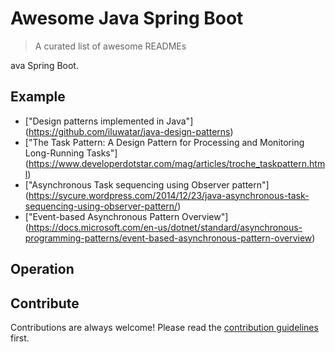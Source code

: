 
# Awesome Java Spring Boot 
> A curated list of awesome READMEs

ava Spring Boot.



## Example
- ["Design patterns implemented in Java"] (https://github.com/iluwatar/java-design-patterns)
- ["The Task Pattern: A Design Pattern for Processing and Monitoring Long-Running Tasks"] (https://www.developerdotstar.com/mag/articles/troche_taskpattern.html) 
- ["Asynchronous Task sequencing using Observer pattern"] (https://sycure.wordpress.com/2014/12/23/java-asynchronous-task-sequencing-using-observer-pattern/) 
- ["Event-based Asynchronous Pattern Overview"] (https://docs.microsoft.com/en-us/dotnet/standard/asynchronous-programming-patterns/event-based-asynchronous-pattern-overview) 

## Operation



## Contribute

Contributions are always welcome!
Please read the [contribution guidelines](contributing.md) first.
